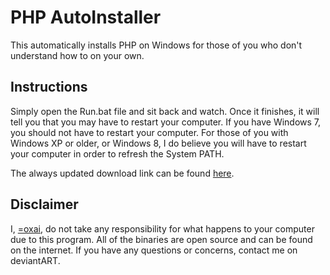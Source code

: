 PHP AutoInstaller
=================

This automatically installs PHP on Windows for those of you who don't understand how to on your own.

Instructions
------------

Simply open the Run.bat file and sit back and watch.  Once it finishes, it will tell you that you may have to restart your computer.  If you have Windows 7, you should not have to restart your computer.  For those of you with Windows XP or older, or Windows 8, I do believe you will have to restart your computer in order to refresh the System PATH.

The always updated download link can be found [here](http://www.yufexa.com/upload/PHP-AutoInstaller/PHP-AutoInstaller.zip).

Disclaimer
----------

I, [=oxai](http://oxai.deviantart.com), do not take any responsibility for what happens to your computer due to this program.  All of the binaries are open source and can be found on the internet.
If you have any questions or concerns, contact me on deviantART.